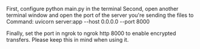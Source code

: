 First, configure python main.py in the terminal
Second, open another terminal window and open the port of the server you're sending the files to 
Command: uvicorn server:app --host 0.0.0.0 --port 8000

Finally, set the port in ngrok to ngrok http 8000 to enable encrypted transfers.
Please keep this in mind when using it.
